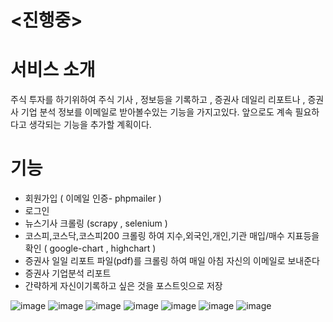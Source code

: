# <진행중>

# 서비스 소개

주식 투자를 하기위하여 주식 기사 , 정보등을 기록하고 , 증권사 데일리 리포트나 , 증권사 기업 분석 정보를 이메일로 받아볼수있는 기능을 가지고있다.
앞으로도 계속 필요하다고 생각되는 기능을 추가할 계획이다.

# 기능

* 회원가입 ( 이메일 인증- phpmailer ) 
* 로그인
* 뉴스기사 크롤링 (scrapy , selenium )
*  코스피,코스닥,코스피200 크롤링 하여 지수,외국인,개인,기관 매입/매수 지표등을 확인 ( google-chart , highchart )
* 증권사 일일 리포트 파일(pdf)를 크롤링 하여 매일 아침 자신의 이메일로 보내준다
* 증권사 기업분석 리포트 
* 간략하게 자신이기록하고 싶은 것을 포스트잇으로 저장

![image](https://user-images.githubusercontent.com/57000871/99528958-6217b280-29e2-11eb-8f43-682861391c43.png)
![image](https://user-images.githubusercontent.com/57000871/99528934-57f5b400-29e2-11eb-8df0-fae6a2f2e289.png)
![image](https://user-images.githubusercontent.com/57000871/99528269-668f9b80-29e1-11eb-8e54-d9942fb64478.png)
![image](https://user-images.githubusercontent.com/57000871/99528998-752a8280-29e2-11eb-9075-9a1b62c2d128.png)
![image](https://user-images.githubusercontent.com/57000871/99529050-8c697000-29e2-11eb-8498-bd5bf5316e78.png)
![image](https://user-images.githubusercontent.com/57000871/99529256-d6eaec80-29e2-11eb-95bd-843d8f6819a7.png)
![image](https://user-images.githubusercontent.com/57000871/99783894-61a42680-2b5e-11eb-857c-a5f5a93507be.png)


